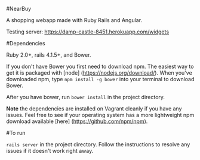 

#NearBuy

A shopping webapp made with Ruby Rails and Angular.

Testing server: https://damp-castle-8451.herokuapp.com/widgets

#Dependencies

Ruby 2.0+, rails 4.1.5+, and Bower.

If you don't have Bower you first need to download npm.  The easiest way to get it is packaged with [node] (https://nodejs.org/download/).  When you've downloaded npm, type `npm install -g bower` into your terminal to download Bower.

After you have bower, run `bower install` in the project directory.

 **Note** the dependencies are installed on Vagrant cleanly if you have any issues.  Feel free to see if your operating system has a more lightweight npm download available [here] (https://github.com/npm/npm).

#To run

`rails server` in the project directory.  Follow the instructions to resolve any issues if it doesn't work right away.

